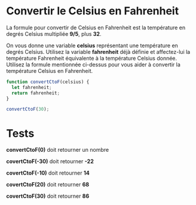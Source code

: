 # Convertir le Celsius en Fahrenheit

La formule pour convertir de Celsius en Fahrenheit est la température en degrés Celsius multipliée **9/5**, plus **32**.

On vous donne une variable **celsius** représentant une température en degrés Celsius. Utilisez la variable **fahrenheit** déjà définie et affectez-lui la température Fahrenheit équivalente à la température Celsius donnée. Utilisez la formule mentionnée ci-dessus pour vous aider à convertir la température Celsius en Fahrenheit.

```js
function convertCtoF(celsius) {
  let fahrenheit;
  return fahrenheit;
}

convertCtoF(30);
```

# Tests

**convertCtoF(0)** doit retourner un nombre

**covertCtoF(-30)** doit retourner **-22**

**covertCtoF(-10)** doit retourner **14**

**covertCtoF(20)** doit retourner **68**

**covertCtoF(30)** doit retourner **86**
